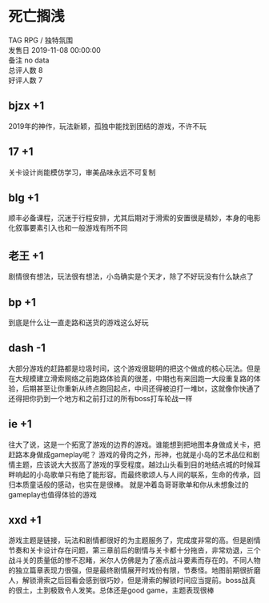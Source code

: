 



# 死亡搁浅
  
TAG RPG / 独特氛围  
发售日 2019-11-08 00:00:00  
备注 no data  
总评人数 8  
好评人数 7
## bjzx +1


2019年的神作，玩法新颖，孤独中能找到团结的游戏，不许不玩
## 17 +1


关卡设计尚能模仿学习，审美品味永远不可复制
## blg +1


顺丰必备课程，沉迷于行程安排，尤其后期对于滑索的安置很是精妙，本身的电影化叙事要素引入也和一般游戏有所不同
## 老王 +1


剧情很有想法，玩法很有想法，小岛确实是个天才，除了不好玩没有什么缺点了
## bp +1


到底是什么让一直走路和送货的游戏这么好玩
## dash -1


大部分游戏的赶路都是垃圾时间，这个游戏很聪明的把这个做成的核心玩法。但是在大规模建立滑索网络之前跑路体验真的很差，中期也有来回跑一大段重复路的体验，后期甚至让你重新从终点跑回起点，中间还得被迫打一堆bt，这就像你快通了还得把你扔到一个地方和之前打过的所有boss打车轮战一样
## ie +1


往大了说，这是一个拓宽了游戏的边界的游戏。谁能想到把地图本身做成关卡，把赶路本身做成gameplay呢？
游戏的骨肉之外，形神，也就是小岛的艺术品位和剧情主题，应该说大大拔高了游戏的享受程度。越过山头看到目的地结点城的时候耳畔响起的小岛歌单只有绝了能形容。而最终歌颂人与人间的联系，生命的传承，回归本质童话般的感动，也实在是很棒。
就是冲着岛哥哥歌单和你从未想象过的gameplay也值得体验的游戏
## xxd +1


游戏主题是链接，玩法和剧情都很好的为主题服务了，完成度非常的高。但是剧情节奏和关卡设计存在问题，第三章前后的剧情与关卡都十分拖沓，非常劝退，三个战斗关的质量低的惨不忍睹，米尔人仿佛是为了塞点战斗要素而存在的。不同人物的独立篇章表现力很强，但是最终剧情展开时戏份有限，节奏怪。地图前期很折磨人，解锁滑索之后回看会感到很巧妙，但是滑索的解锁时间应当提前。boss战真的很土，土到极致令人发笑。总体还是good game，主题表现很棒
